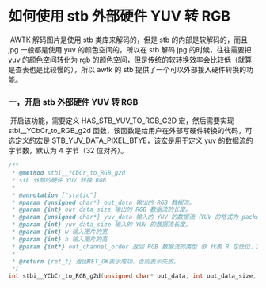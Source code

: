 
# 如何使用 stb 外部硬件 YUV 转 RGB

​	AWTK 解码图片是使用 stb 类库来解码的，但是 stb 的内部是软解码的，而且 jpg 一般都是使用 yuv 的颜色空间的，所以在 stb 解码 jpg 的时候，往往需要把 yuv 的颜色空间转化为 rgb 的颜色空间，但是传统的软转换效率会比较低（就算是查表也是比较慢的），所以 awtk 的 stb 提供了一个可以外部接入硬件转换的功能。

### 一，开启 stb 外部硬件 YUV 转 RGB

​	开启该功能，需要定义 HAS_STB_YUV_TO_RGB_G2D 宏，然后需要实现 stbi__YCbCr_to_RGB_g2d 函数，该函数是给用户在外部写硬件转换的代码，可选定义的宏是 STB_YUV_DATA_PIXEL_BTYE，该宏是用于定义 yuv 的数据流的字节数，默认为 4 字节（32 位对齐）。

~~~c
/**
 * @method stbi__YCbCr_to_RGB_g2d
 * stb 外部的硬件 YUV 转换 RGB
 *
 * @annotation ["static"]
 * @param {unsigned char*} out_data 输出的 RGB 数据流。
 * @param {int} out_data_size 输出的 RGB 数据流的长度。
 * @param {unsigned char*} yuv_data 输入的 YUV 的数据流（YUV 的格式为 packed 模式的 YUV444，默认是 4 字节对齐）。
 * @param {int} yuv_data_size 输入的 YUV 的数据流长度。
 * @param {int} w 输入图片的宽
 * @param {int} h 输入图片的高
 * @param {int*} out_channel_order 返回 RGB 数据流的类型（0 代表 R 在低位，1 代表 R 在高位）
 *
 * @return {ret_t} 返回RET_OK表示成功，否则表示失败。
 */
int stbi__YCbCr_to_RGB_g2d(unsigned char* out_data, int out_data_size, unsigned char* yuv_data, int yuv_data_size, int w, int h, int* out_channel_order);
~~~

